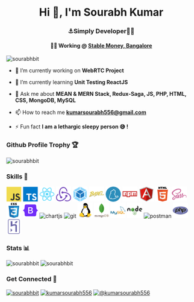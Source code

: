<h1 align="center">Hi 👋, I'm Sourabh Kumar</h1>
<h3 align="center">⚓Simply Developer🧑‍💻</h3>
<h4 align="center">👨‍💻 Working @ <a href="https://www.stablemoney.in/">Stable Money, Bangalore</a></h3>


<p align="left"> <img src="https://komarev.com/ghpvc/?username=sourabhbit" alt="sourabhbit" /> </p>

- 🔭 I’m currently working on **WebRTC Project**

- 🌱 I’m currently learning **Unit Testing ReactJS**

- 💬 Ask me about **MEAN & MERN Stack, Redux-Saga, JS, PHP, HTML, CSS, MongoDB, MySQL**

- 📫 How to reach me **kumarsourabh556@gmail.com**

- ⚡ Fun fact **I am a lethargic sleepy person :sweat_smile: !**

### Github Profile Trophy 🏆 
<img align="center" src="https://github-profile-trophy.vercel.app/?username=sourabhbit" alt="sourabhbit" /> 

### Skills 🤨
<p align="left">
   <img src="https://github.com/devicons/devicon/blob/master/icons/javascript/javascript-original.svg" alt="javascript" width="40" height="40"/> 
  <img src="https://github.com/devicons/devicon/blob/master/icons/typescript/typescript-original.svg" alt="typescript" width="40" height="40"/>
   <img src="https://github.com/devicons/devicon/blob/master/icons/react/react-original.svg" alt="react" width="40" height="40"/> 
    <img src="https://github.com/devicons/devicon/blob/master/icons/redux/redux-original.svg" alt="redux" width="40" height="40"/> 
  <img src="https://github.com/devicons/devicon/blob/master/icons/webpack/webpack-original.svg" alt="wepack" width="40" height="40"/>
   <img src="https://github.com/devicons/devicon/blob/master/icons/babel/babel-original.svg" alt="babel" width="40" height="40"/>
   <img src="https://github.com/devicons/devicon/blob/master/icons/yarn/yarn-original.svg" alt="yarn" width="40" height="40"/>
   <img src="https://github.com/devicons/devicon/blob/master/icons/npm/npm-original-wordmark.svg" alt="npm" width="40" height="40"/>
  <img src="https://github.com/devicons/devicon/blob/master/icons/angularjs/angularjs-original.svg" alt="angularjs" width="40" height="40"/>
    <img src="https://github.com/devicons/devicon/blob/master/icons/html5/html5-original-wordmark.svg" alt="html5" width="40" height="40"/>
    <img src="https://github.com/devicons/devicon/blob/master/icons/sass/sass-original.svg" alt="sass" width="40" height="40"/>
  <img src="https://github.com/devicons/devicon/blob/master/icons/css3/css3-original-wordmark.svg" alt="css3" width="40" height="40"/>
  <img src="https://github.com/devicons/devicon/blob/master/icons/bootstrap/bootstrap-plain.svg" alt="bootstrap" width="40" height="40"/>
  <img src="https://www.chartjs.org/media/logo-title.svg" alt="chartjs" width="40" height="40"/> 
  <img src="https://www.vectorlogo.zone/logos/git-scm/git-scm-icon.svg" alt="git" width="40" height="40"/> 
  <img src="https://github.com/devicons/devicon/blob/master/icons/linux/linux-original.svg" alt="linux" width="40" height="40"/> 
  <img src="https://github.com/devicons/devicon/blob/master/icons/mongodb/mongodb-original-wordmark.svg" alt="mongodb" width="40" height="40"/> 
  <img src="https://github.com/devicons/devicon/blob/master/icons/mysql/mysql-original-wordmark.svg" alt="mysql" width="40" height="40"/>
  <img src="https://github.com/devicons/devicon/blob/master/icons/nodejs/nodejs-original-wordmark.svg" alt="nodejs" width="40" height="40"/>
   <img src="https://iconape.com/wp-content/png_logo_vector/postman.png" alt="postman" width="40" height="40"/>
  <img src="https://github.com/devicons/devicon/blob/master/icons/php/php-original.svg" alt="php" width="40" height="40"/> 
  <img src="https://github.com/devicons/devicon/blob/master/icons/heroku/heroku-original.svg" alt="heroku" width="40" height="40"/>
  </p>
 
  
  
  ### Stats 📊 
  <p align="left">
  <img  src="https://github-readme-stats.vercel.app/api/top-langs/?username=sourabhbit&theme=cobalt&layout=compact&hide=html" alt="sourabhbit" />
<img  src="https://github-readme-stats.vercel.app/api?username=sourabhbit&theme=tokyonight&show_icons=true" alt="sourabhbit" />
</p>

 ### Get Connected 🤝
<p align="left">
<a href="https://linkedin.com/in/sourabhbit" target="blank"><img align="center" src="https://cdn.jsdelivr.net/npm/simple-icons@3.0.1/icons/linkedin.svg" alt="sourabhbit" height="30" width="30" /></a>
<a href="https://instagram.com/kumarsourabh556" target="blank"><img align="center" src="https://cdn.jsdelivr.net/npm/simple-icons@3.0.1/icons/instagram.svg" alt="kumarsourabh556" height="30" width="30" /></a>
<a href="https://medium.com/@kumarsourabh556" target="blank"><img align="center" src="https://cdn.jsdelivr.net/npm/simple-icons@3.0.1/icons/medium.svg" alt="@kumarsourabh556" height="30" width="30" /></a>
</p>
